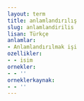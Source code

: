 ```yaml
---
layout: term
title: anlamlandırılış
slug: anlamlandirilis
lisan: Türkçe
anlamlar:
- Anlamlandırılmak işi
ozellikler:
- - isim
ornekler:
- - ''
orneklerkaynak:
- - ''
---
```


